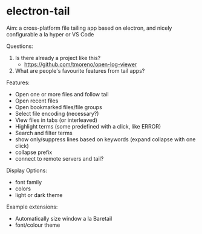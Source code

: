 # electron-tail

Aim: a cross-platform file tailing app based on electron, and nicely configurable a la hyper or VS Code

Questions:
1. Is there already a project like this?
    - https://github.com/tmoreno/open-log-viewer
1. What are people's favourite features from tail apps?

Features:
- Open one or more files and follow tail
- Open recent files
- Open bookmarked files/file groups
- Select file encoding (necessary?)
- View files in tabs (or interleaved)
- Highlight terms (some predefined with a click, like ERROR)
- Search and filter terms
- show only/suppress lines based on keywords (expand collapse with one click)
- collapse prefix
- connect to remote servers and tail?

Display Options:
- font family
- colors
- light or dark theme

Example extensions:
- Automatically size window a la Baretail
- font/colour theme
